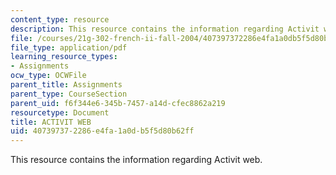 ```yaml
---
content_type: resource
description: This resource contains the information regarding Activit web.
file: /courses/21g-302-french-ii-fall-2004/407397372286e4fa1a0db5f5d80b62ff_MIT21G_302_F04_web_Q.pdf
file_type: application/pdf
learning_resource_types:
- Assignments
ocw_type: OCWFile
parent_title: Assignments
parent_type: CourseSection
parent_uid: f6f344e6-345b-7457-a14d-cfec8862a219
resourcetype: Document
title: ACTIVIT WEB
uid: 40739737-2286-e4fa-1a0d-b5f5d80b62ff
---
```

This resource contains the information regarding Activit web.

